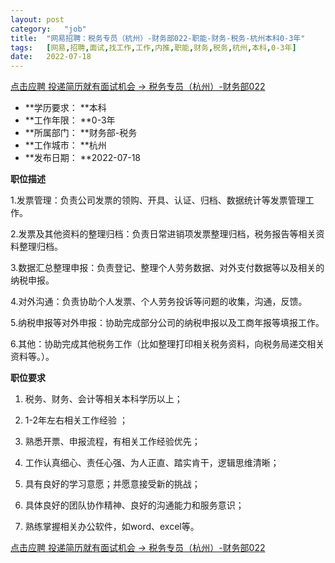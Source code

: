 ```yaml
---
layout:	post
category:	"job"
title:	"网易招聘：税务专员（杭州）-财务部022-职能-财务-税务-杭州本科0-3年"
tags:	[网易,招聘,面试,找工作,工作,内推,职能,财务,税务,杭州,本科,0-3年]
date:	2022-07-18
---
```


[点击应聘 投递简历就有面试机会 ->  税务专员（杭州）-财务部022](http://mobile.bole.netease.com/bole/boleDetail?id=41607&employeeId=346f03c3cda5f04c&key=all)



- **学历要求： **本科
- **工作年限： **0-3年
- **所属部门： **财务部-税务
- **工作城市： **杭州
- **发布日期： **2022-07-18



**职位描述**

1.发票管理：负责公司发票的领购、开具、认证、归档、数据统计等发票管理工作。

2.发票及其他资料的整理归档：负责日常进销项发票整理归档，税务报告等相关资料整理归档。

3.数据汇总整理申报：负责登记、整理个人劳务数据、对外支付数据等以及相关的纳税申报。

4.对外沟通：负责协助个人发票、个人劳务投诉等问题的收集，沟通，反馈。

5.纳税申报等对外申报：协助完成部分公司的纳税申报以及工商年报等填报工作。

6.其他：协助完成其他税务工作（比如整理打印相关税务资料，向税务局递交相关资料等。）。



**职位要求**

1. 税务、财务、会计等相关本科学历以上；

2. 1-2年左右相关工作经验 ；

3. 熟悉开票、申报流程，有相关工作经验优先；

4. 工作认真细心、责任心强、为人正直、踏实肯干，逻辑思维清晰；

5. 具有良好的学习意愿；并愿意接受新的挑战；

6. 具体良好的团队协作精神、良好的沟通能力和服务意识；

7. 熟练掌握相关办公软件，如word、excel等。



[点击应聘 投递简历就有面试机会 ->  税务专员（杭州）-财务部022](http://mobile.bole.netease.com/bole/boleDetail?id=41607&employeeId=346f03c3cda5f04c&key=all)